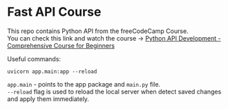 # Fast API Course
This repo contains Python API from the freeCodeCamp Course.  
You can check this link and watch the course -> [Python API Development - Comprehensive Course for Beginners](https://www.youtube.com/watch?v=0sOvCWFmrtA&t=3325s)  

Useful commands:
```
uvicorn app.main:app --reload
``` 
`app.main` - points to the app package and `main.py` file.  
`--reload` flag is used to reload the local server when detect saved changes and apply them immediately.


